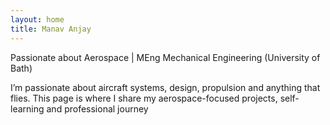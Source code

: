 ```yaml
---
layout: home
title: Manav Anjay
---
```


Passionate about Aerospace&nbsp;|&nbsp;MEng Mechanical Engineering (University of Bath)

I’m passionate about aircraft systems, design, propulsion and anything that flies. This page is where I share my aerospace-focused projects, self-learning and professional journey
